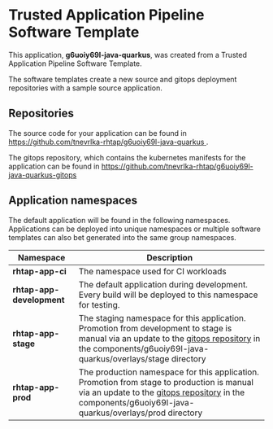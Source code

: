 # Trusted Application Pipeline Software Template

This application, **g6uoiy69l-java-quarkus**, was created from a Trusted Application Pipeline Software Template.

The software templates create a new source and gitops deployment repositories with a sample source application. 

## Repositories

The source code for your application can be found in [https://github.com/tnevrlka-rhtap/g6uoiy69l-java-quarkus ](https://github.com/tnevrlka-rhtap/g6uoiy69l-java-quarkus ).
 
The gitops repository, which contains the kubernetes manifests for the application can be found in 
[https://github.com/tnevrlka-rhtap/g6uoiy69l-java-quarkus-gitops ](https://github.com/tnevrlka-rhtap/g6uoiy69l-java-quarkus-gitops ) 

## Application namespaces 

The default application will be found in the following namespaces. Applications can be deployed into unique namespaces or multiple software templates can also bet generated into the same group namespaces.  

|  Namespace   |  Description   |  
| -------- | -------- |
| **rhtap-app-ci** | The namespace used for CI workloads |
| **rhtap-app-development** | The default application during development. Every build will be deployed to this namespace for testing. |
| **rhtap-app-stage** | The staging namespace for this application. Promotion from development to stage is manual via an update to the [gitops repository](https://github.com/tnevrlka-rhtap/g6uoiy69l-java-quarkus-gitops ) in the components/g6uoiy69l-java-quarkus/overlays/stage directory |
| **rhtap-app-prod** | The production namespace for this application. Promotion from stage to production is manual via an update to the [gitops repository](https://github.com/tnevrlka-rhtap/g6uoiy69l-java-quarkus-gitops ) in the components/g6uoiy69l-java-quarkus/overlays/prod directory |
